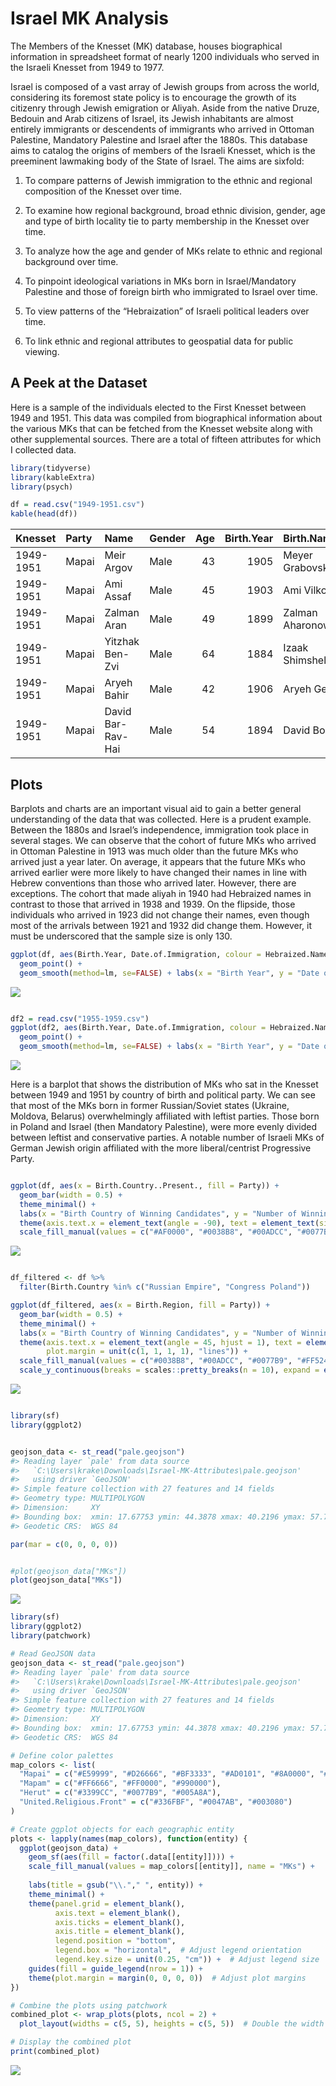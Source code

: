 Israel MK Analysis
================

The Members of the Knesset (MK) database, houses biographical
information in spreadsheet format of nearly 1200 individuals who served
in the Israeli Knesset from 1949 to 1977.

Israel is composed of a vast array of Jewish groups from across the
world, considering its foremost state policy is to encourage the growth
of its citizenry through Jewish emigration or Aliyah. Aside from the
native Druze, Bedouin and Arab citizens of Israel, its Jewish
inhabitants are almost entirely immigrants or descendents of immigrants
who arrived in Ottoman Palestine, Mandatory Palestine and Israel after
the 1880s. This database aims to catalog the origins of members of the
Israeli Knesset, which is the preeminent lawmaking body of the State of
Israel. The aims are sixfold:

1)  To compare patterns of Jewish immigration to the ethnic and regional
    composition of the Knesset over time.

2)  To examine how regional background, broad ethnic division, gender,
    age and type of birth locality tie to party membership in the
    Knesset over time.

3)  To analyze how the age and gender of MKs relate to ethnic and
    regional background over time.

4)  To pinpoint ideological variations in MKs born in Israel/Mandatory
    Palestine and those of foreign birth who immigrated to Israel over
    time.

5)  To view patterns of the “Hebraization” of Israeli political leaders
    over time.

6)  To link ethnic and regional attributes to geospatial data for public
    viewing.

## A Peek at the Dataset

Here is a sample of the individuals elected to the First Knesset between
1949 and 1951. This data was compiled from biographical information
about the various MKs that can be fetched from the Knesset website along
with other supplemental sources. There are a total of fifteen attributes
for which I collected data.

``` r
library(tidyverse)
library(kableExtra)
library(psych)

df = read.csv("1949-1951.csv")
kable(head(df))
```

| Knesset   | Party | Name              | Gender | Age | Birth.Year | Birth.Name          | Hebraized.Name. | Birthplace | Type.of.Birth.Locality | Birth.Region               | Birth.Country  | Birth.Country..Present. | Date.of.Immigration | Community | Notes |
|:----------|:------|:------------------|:-------|----:|-----------:|:--------------------|:----------------|:-----------|:-----------------------|:---------------------------|:---------------|:------------------------|:--------------------|:----------|:------|
| 1949-1951 | Mapai | Meir Argov        | Male   |  43 |       1905 | Meyer Grabovsky     | 1               | Rîbnița    | Town                   | Podolsk Governorate        | Russian Empire | Moldova                 | 1927                | Ashkenazi |       |
| 1949-1951 | Mapai | Ami Assaf         | Male   |  45 |       1903 | Ami Vilkomitz       | 1               | Rosh Pinna | Rural Community        | Beirut Vilayet             | Ottoman Empire | Israel                  | \-                  | Ashkenazi |       |
| 1949-1951 | Mapai | Zalman Aran       | Male   |  49 |       1899 | Zalman Aharonowitz  | 1               | Yuzovka    | City                   | Yekaterinoslav Governorate | Russian Empire | Ukraine                 | 1926                | Ashkenazi |       |
| 1949-1951 | Mapai | Yitzhak Ben-Zvi   | Male   |  64 |       1884 | Izaak Shimshelevich | 1               | Poltava    | City                   | Poltava Governorate        | Russian Empire | Russia                  | 1907                | Ashkenazi |       |
| 1949-1951 | Mapai | Aryeh Bahir       | Male   |  42 |       1906 | Aryeh Geller        | 1               | Odessa     | City                   | Kherson Governorate        | Russian Empire | Ukraine                 | 1924                | Ashkenazi |       |
| 1949-1951 | Mapai | David Bar-Rav-Hai | Male   |  54 |       1894 | David Borovoi       | 1               | Nizhyn     | Town                   | Chernigov Governorate      | Russian Empire | Ukraine                 | 1924                | Ashkenazi |       |

## Plots

Barplots and charts are an important visual aid to gain a better general
understanding of the data that was collected. Here is a prudent example.
Between the 1880s and Israel’s independence, immigration took place in
several stages. We can observe that the cohort of future MKs who arrived
in Ottoman Palestine in 1913 was much older than the future MKs who
arrived just a year later. On average, it appears that the future MKs
who arrived earlier were more likely to have changed their names in line
with Hebrew conventions than those who arrived later. However, there are
exceptions. The cohort that made aliyah in 1940 had Hebraized names in
contrast to those that arrived in 1938 and 1939. On the flipside, those
individuals who arrived in 1923 did not change their names, even though
most of the arrivals between 1921 and 1932 did change them. However, it
must be underscored that the sample size is only 130.

``` r
ggplot(df, aes(Birth.Year, Date.of.Immigration, colour = Hebraized.Name.)) + 
  geom_point() +  
  geom_smooth(method=lm, se=FALSE) + labs(x = "Birth Year", y = "Date of Immigration", color = "Hebraized Name")
```

![](README_files/figure-gfm/unnamed-chunk-2-1.png)<!-- -->

``` r

df2 = read.csv("1955-1959.csv")
ggplot(df2, aes(Birth.Year, Date.of.Immigration, colour = Hebraized.Name.)) +
  geom_point() +  
  geom_smooth(method=lm, se=FALSE) + labs(x = "Birth Year", y = "Date of Immigration", color = "Hebraized Name")
```

![](README_files/figure-gfm/unnamed-chunk-3-1.png)<!-- -->

Here is a barplot that shows the distribution of MKs who sat in the
Knesset between 1949 and 1951 by country of birth and political party.
We can see that most of the MKs born in former Russian/Soviet states
(Ukraine, Moldova, Belarus) overwhelmingly affiliated with leftist
parties. Those born in Poland and Israel (then Mandatory Palestine),
were more evenly divided between leftist and conservative parties. A
notable number of Israeli MKs of German Jewish origin affiliated with
the more liberal/centrist Progressive Party.

``` r

ggplot(df, aes(x = Birth.Country..Present., fill = Party)) + 
  geom_bar(width = 0.5) + 
  theme_minimal() + 
  labs(x = "Birth Country of Winning Candidates", y = "Number of Winning Candidates", fill = "Party") + 
  theme(axis.text.x = element_text(angle = -90), text = element_text(size = 11)) +  
  scale_fill_manual(values = c("#AF0000", "#0038B8", "#00ADCC", "#0077B9", "#FF524D", "#AD0101", "#FF0000", "#FFC800", "#0047AB", "#172d81", "#cd1b68", "#89C5C6"))
```

![](README_files/figure-gfm/unnamed-chunk-4-1.png)<!-- -->

``` r

df_filtered <- df %>%
  filter(Birth.Country %in% c("Russian Empire", "Congress Poland"))

ggplot(df_filtered, aes(x = Birth.Region, fill = Party)) + 
  geom_bar(width = 0.5) + 
  theme_minimal() + 
  labs(x = "Birth Country of Winning Candidates", y = "Number of Winning Candidates", fill = "Party") + 
  theme(axis.text.x = element_text(angle = 45, hjust = 1), text = element_text(size = 7), 
        plot.margin = unit(c(1, 1, 1, 1), "lines")) +  
  scale_fill_manual(values = c("#0038B8", "#00ADCC", "#0077B9", "#FF524D", "#AD0101", "#FF0000", "#FFC800", "#0047AB", "#cd1b68")) + 
  scale_y_continuous(breaks = scales::pretty_breaks(n = 10), expand = expansion(mult = c(0, 0.05)))
```

![](README_files/figure-gfm/unnamed-chunk-5-1.png)<!-- -->

``` r

library(sf)
library(ggplot2)


geojson_data <- st_read("pale.geojson")
#> Reading layer `pale' from data source 
#>   `C:\Users\krake\Downloads\Israel-MK-Attributes\pale.geojson' 
#>   using driver `GeoJSON'
#> Simple feature collection with 27 features and 14 fields
#> Geometry type: MULTIPOLYGON
#> Dimension:     XY
#> Bounding box:  xmin: 17.67753 ymin: 44.3878 xmax: 40.2196 ymax: 57.75878
#> Geodetic CRS:  WGS 84

par(mar = c(0, 0, 0, 0))  


#plot(geojson_data["MKs"])
plot(geojson_data["MKs"])
```

![](README_files/figure-gfm/unnamed-chunk-6-1.png)<!-- -->

``` r
library(sf)
library(ggplot2)
library(patchwork)

# Read GeoJSON data
geojson_data <- st_read("pale.geojson")
#> Reading layer `pale' from data source 
#>   `C:\Users\krake\Downloads\Israel-MK-Attributes\pale.geojson' 
#>   using driver `GeoJSON'
#> Simple feature collection with 27 features and 14 fields
#> Geometry type: MULTIPOLYGON
#> Dimension:     XY
#> Bounding box:  xmin: 17.67753 ymin: 44.3878 xmax: 40.2196 ymax: 57.75878
#> Geodetic CRS:  WGS 84

# Define color palettes
map_colors <- list(
  "Mapai" = c("#E59999", "#D26666", "#BF3333", "#AD0101", "#8A0000", "#680000", "#450000"),
  "Mapam" = c("#FF6666", "#FF0000", "#990000"),
  "Herut" = c("#3399CC", "#0077B9", "#005A8A"),
  "United.Religious.Front" = c("#336FBF", "#0047AB", "#003080")
)

# Create ggplot objects for each geographic entity
plots <- lapply(names(map_colors), function(entity) {
  ggplot(geojson_data) +
    geom_sf(aes(fill = factor(.data[[entity]]))) +
    scale_fill_manual(values = map_colors[[entity]], name = "MKs") +
    
    labs(title = gsub("\\."," ", entity)) +
    theme_minimal() +
    theme(panel.grid = element_blank(),
          axis.text = element_blank(),
          axis.ticks = element_blank(),
          axis.title = element_blank(),
          legend.position = "bottom",
          legend.box = "horizontal",  # Adjust legend orientation
          legend.key.size = unit(0.25, "cm")) +  # Adjust legend size
    guides(fill = guide_legend(nrow = 1)) +
    theme(plot.margin = margin(0, 0, 0, 0))  # Adjust plot margins
})

# Combine the plots using patchwork
combined_plot <- wrap_plots(plots, ncol = 2) + 
  plot_layout(widths = c(5, 5), heights = c(5, 5))  # Double the width and height of each plot

# Display the combined plot
print(combined_plot)
```

![](README_files/figure-gfm/unnamed-chunk-7-1.png)<!-- -->
